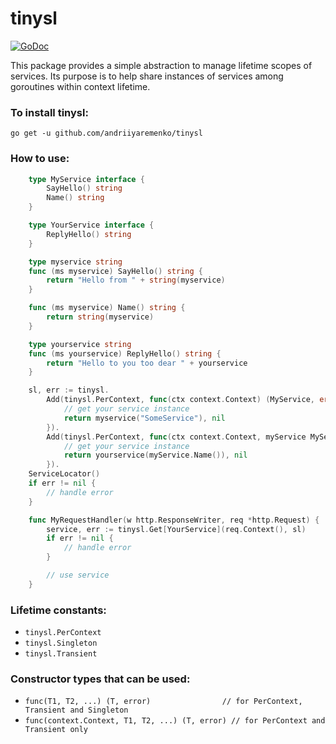# tinysl

[![GoDoc](https://img.shields.io/badge/pkg.go.dev-doc-blue)](http://pkg.go.dev/github.com/andriiyaremenko/tinysl)

This package provides a simple abstraction to manage lifetime scopes of services.
Its purpose is to help share instances of services among goroutines within context lifetime.

### To install tinysl:
`go get -u github.com/andriiyaremenko/tinysl`

### How to use:
```go
	type MyService interface {
		SayHello() string
		Name() string
	}

	type YourService interface {
		ReplyHello() string
	}

	type myservice string
	func (ms myservice) SayHello() string {
		return "Hello from " + string(myservice)
	}

	func (ms myservice) Name() string {
		return string(myservice)
	}

	type yourservice string
	func (ms yourservice) ReplyHello() string {
		return "Hello to you too dear " + yourservice
	}

	sl, err := tinysl.
		Add(tinysl.PerContext, func(ctx context.Context) (MyService, error){
			// get your service instance
			return myservice("SomeService"), nil
		}).
		Add(tinysl.PerContext, func(ctx context.Context, myService MyService) (YourService, error){
			// get your service instance
			return yourservice(myService.Name()), nil
		}).
	ServiceLocator()
	if err != nil {
		// handle error
	}

	func MyRequestHandler(w http.ResponseWriter, req *http.Request) {
		service, err := tinysl.Get[YourService](req.Context(), sl)
		if err != nil {
			// handle error
		}

		// use service
	}
```

### Lifetime constants:
 * `tinysl.PerContext`
 * `tinysl.Singleton`
 * `tinysl.Transient`

### Constructor types that can be used:
 * `func(T1, T2, ...) (T, error)                // for PerContext, Transient and Singleton`
 * `func(context.Context, T1, T2, ...) (T, error) // for PerContext and Transient only    `

